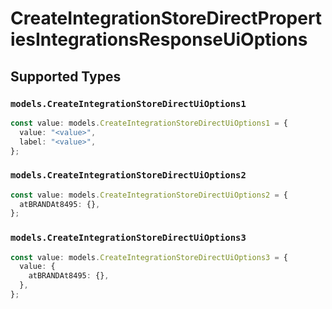 # CreateIntegrationStoreDirectPropertiesIntegrationsResponseUiOptions


## Supported Types

### `models.CreateIntegrationStoreDirectUiOptions1`

```typescript
const value: models.CreateIntegrationStoreDirectUiOptions1 = {
  value: "<value>",
  label: "<value>",
};
```

### `models.CreateIntegrationStoreDirectUiOptions2`

```typescript
const value: models.CreateIntegrationStoreDirectUiOptions2 = {
  atBRANDAt8495: {},
};
```

### `models.CreateIntegrationStoreDirectUiOptions3`

```typescript
const value: models.CreateIntegrationStoreDirectUiOptions3 = {
  value: {
    atBRANDAt8495: {},
  },
};
```

